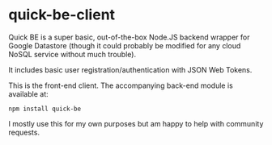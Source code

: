 # quick-be-client

Quick BE is a super basic, out-of-the-box Node.JS backend wrapper for Google Datastore (though it could
probably be modified for any cloud NoSQL service without much trouble).

It includes basic user registration/authentication with JSON Web Tokens.

This is the front-end client. The accompanying back-end module is available at:

```
npm install quick-be
```

I mostly use this for my own purposes but am happy to help with community requests.